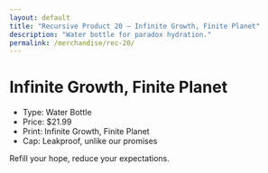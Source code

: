 ```yaml
---
layout: default
title: "Recursive Product 20 — Infinite Growth, Finite Planet"
description: "Water bottle for paradox hydration."
permalink: /merchandise/rec-20/
---
```


# Infinite Growth, Finite Planet

- Type: Water Bottle
- Price: $21.99
- Print: Infinite Growth, Finite Planet
- Cap: Leakproof, unlike our promises

Refill your hope, reduce your expectations.
